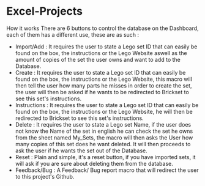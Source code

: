 # Excel-Projects
How it works
There are 6 buttons to control the database on the Dashboard, each of them has a different use, these are as such :

- Import/Add : It requires the user to state a Lego set ID that can easily be found on the box, the instructions or the Lego Website
  aswell as the amount of copies of the set the user owns and want to add to the Database.
- Create : It requires the user to state a Lego set ID that can easily be found on the box, the instructions or the Lego Website,
  this macro will then tell the user how many parts he misses in order to create the set, the user will then be asked if he wants to be redirected to Brickset to see
  this set's instructions.
- Instructions : It requires the user to state a Lego set ID that can easily be found on the box, the instructions or the Lego Website,
  he will then be redirected to Brickset to see this set's instructions.
- Delete : It requires the user to state a Lego set Name, if the user does not know the Name of the set in english he can check the set he owns from 
  the sheet named My_Sets, the macro will then asks the User how many copies of this set does he want deleted. It will then proceeds to ask the user if he wants
  the set out of the Database.
- Reset : Plain and simple, it's a reset button, if you have imported sets, it will ask if you are sure about deleting them from the database.
- Feedback/Bug : A Feedback/ Bug report macro that will redirect the user to this project's Github.
